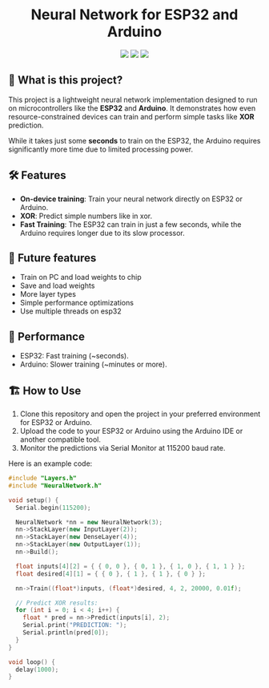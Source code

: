 <!--<p align="center">
    <img src="path_to_your_logo" height="150px" width="auto" alt="Neural Network Logo">
</p>
-->

<h1 align="center">Neural Network for ESP32 and Arduino</h1>
<div align="center">
    <img src="https://img.shields.io/github/stars/FrozenAssassine/NeuralNetworkArduino?style=flat"/>
    <img src="https://img.shields.io/github/issues-pr/FrozenAssassine/NeuralNetworkArduino?style=flat"/>
    <img src="https://img.shields.io/github/repo-size/FrozenAssassine/NeuralNetworkArduino?style=flat"/>
</div>

## 🤔 What is this project?

This project is a lightweight neural network implementation designed to run on microcontrollers like the **ESP32** and **Arduino**. It demonstrates how even resource-constrained devices can train and perform simple tasks like **XOR** prediction.

While it takes just some **seconds** to train on the ESP32, the Arduino requires significantly more time due to limited processing power.

## 🛠️ Features
- **On-device training**: Train your neural network directly on ESP32 or Arduino.
- **XOR**: Predict simple numbers like in xor.
- **Fast Training**: The ESP32 can train in just a few seconds, while the Arduino requires longer due to its slow processor.

## 🔮 Future features
- Train on PC and load weights to chip
- Save and load weights
- More layer types
- Simple performance optimizations
- Use multiple threads on esp32

## 🚀 Performance
- ESP32: Fast training (~seconds).
- Arduino: Slower training (~minutes or more).

## 🏗️ How to Use

1. Clone this repository and open the project in your preferred environment for ESP32 or Arduino.
2. Upload the code to your ESP32 or Arduino using the Arduino IDE or another compatible tool.
3. Monitor the predictions via Serial Monitor at 115200 baud rate.

Here is an example code:

```cpp
#include "Layers.h"
#include "NeuralNetwork.h"

void setup() {
  Serial.begin(115200);

  NeuralNetwork *nn = new NeuralNetwork(3);
  nn->StackLayer(new InputLayer(2));
  nn->StackLayer(new DenseLayer(4));
  nn->StackLayer(new OutputLayer(1));
  nn->Build();

  float inputs[4][2] = { { 0, 0 }, { 0, 1 }, { 1, 0 }, { 1, 1 } };
  float desired[4][1] = { { 0 }, { 1 }, { 1 }, { 0 } };

  nn->Train((float*)inputs, (float*)desired, 4, 2, 20000, 0.01f);

  // Predict XOR results:
  for (int i = 0; i < 4; i++) {
    float * pred = nn->Predict(inputs[i], 2);
    Serial.print("PREDICTION: ");
    Serial.println(pred[0]);
  }
}

void loop() {
  delay(1000);
}
```
